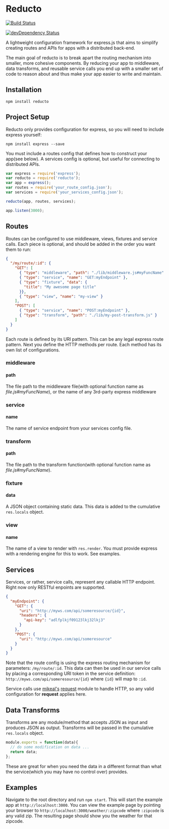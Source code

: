 # Reducto
[![Build Status](https://travis-ci.org/michaelleeallen/reducto.png)](https://travis-ci.org/michaelleeallen/reducto)

[![devDependency Status](https://david-dm.org/michaelleeallen/reducto.svg)](https://david-dm.org/michaelleeallen/reducto)

A lightweight configuration framework for express.js that aims to simplify creating routes and APIs for apps with
a distributed back-end.

The main goal of reducto is to break apart the routing mechanism into smaller, more cohesive components. By reducing your app to middleware, data transforms, and reusable service calls you end up with a smaller set of code to reason about and thus make your app easier to write and maintain.


## Installation

	npm install reducto

## Project Setup

Reducto only provides configuration for express, so you will need to include express
yourself:

	npm install express --save

You must include a routes config that defines how to construct your app(see below). A services config is optional, but useful for connecting to distributed APIs.

```javascript
var express = require('express');
var reducto = require('reducto');
var app = express();
var routes = require('your_route_config.json');
var services = require('your_services_config.json');

reducto(app, routes, services);

app.listen(3000);
```

## Routes

Routes can be configured to use middleware, views, fixtures and service calls. Each piece is optional, and should be added in the order you want them to run:

```json
{
  "/my/route/:id": {
    "GET": [
      { "type": "middleware", "path": "./lib/middleware.js#myFuncName" },
      { "type": "service", "name": "GET:myEndpoint" },
      { "type": "fixture", "data": {
        "title": "My awesome page title"
      }},
      { "type": "view", "name": "my-view" }
    ],
    "POST": [
      { "type": "service", "name": "POST:myEndpoint" },
      { "type": "transform", "path": "./lib/my-post-transform.js" }
    ]
  }
}
```

Each route is defined by its URI pattern. This can be any legal express route pattern. Next you define
the HTTP methods per route. Each method has its own list of configurations.

### middleware

#### path
The file path to the middleware file(with optional function name as *file.js#myFuncName*), or the name of any 3rd-party express middleware

### service

#### name
The name of service endpoint from your services config file.

### transform

#### path
The file path to the transform function(with optional function name as *file.js#myFuncName*).

### fixture

#### data
A JSON object containing static data. This data is added to the cumulative `res.locals` object.

### view

#### name
The name of a view to render with `res.render`. You must provide express with a rendering engine for this to work. See examples.


## Services

Services, or rather, service calls, represent any callable HTTP endpoint. Right now only RESTful enpoints are supported.
```json
{
  "myEndpoint": {
    "GET": {
      "uri": "http://myws.com/api/someresource/{id}",
      "headers": {
        "api-key": "adlfplkjf09123lkj32lkj3"
      }
    },
    "POST": {
      "uri": "http://myws.com/api/someresource"
    }
  }
}
```
Note that the route config is using
the express routing mechanism for parameters: `/my/route/:id`. This data can then be used in our service calls by
placing a corresponding URI token in the service definition: `http://myws.com/api/someresource/{id}` where `{id}`
will map to `:id`.

Service calls use [mikeal's](https://github.com/mikeal) [request](https://github.com/mikeal/request) module to handle HTTP, so any valid configuration for
**request** applies here.

## Data Transforms
Transforms are any module/method that accepts JSON as input and produces JSON as output. Transforms will be passed in the cumulative `res.locals` object.

```javascript
module.exports = function(data){
  // do some modification on data ...
  return data;
};
```
These are great for when you need the data in a different format than what the service(which you may have no control over) provides.

## Examples

Navigate to the root directory and run `npm start`. This will start the example app at
`http://localhost:3000`. You can view the example page by pointing your browser to `http://localhost:3000/weather/:zipcode`
where `:zipcode` is any valid zip. The resulting page should show you the weather for that zipcode.
